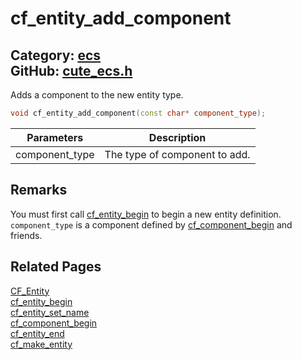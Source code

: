[](../header.md ':include')

# cf_entity_add_component

Category: [ecs](/api_reference?id=ecs)  
GitHub: [cute_ecs.h](https://github.com/RandyGaul/cute_framework/blob/master/include/cute_ecs.h)  
---

Adds a component to the new entity type.

```cpp
void cf_entity_add_component(const char* component_type);
```

Parameters | Description
--- | ---
component_type | The type of component to add.

## Remarks

You must first call [cf_entity_begin](/ecs/cf_entity_begin.md) to begin a new entity definition. `component_type` is a component
defined by [cf_component_begin](/ecs/cf_component_begin.md) and friends.

## Related Pages

[CF_Entity](/ecs/cf_entity.md)  
[cf_entity_begin](/ecs/cf_entity_begin.md)  
[cf_entity_set_name](/ecs/cf_entity_set_name.md)  
[cf_component_begin](/ecs/cf_component_begin.md)  
[cf_entity_end](/ecs/cf_entity_end.md)  
[cf_make_entity](/ecs/cf_make_entity.md)  
